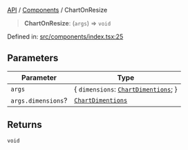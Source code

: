 [API](../../overview.md) / [Components](../overview.md) / ChartOnResize

> **ChartOnResize**: (`args`) => `void`

Defined in: [src/components/index.tsx:25](https://github.com/gravity-ui/charts/blob/6aea3bcf86facdd4a019a7e612d7ac7e27006c35/src/components/index.tsx#L25)

## Parameters

| Parameter | Type |
| ------ | ------ |
| `args` | \{ `dimensions`: [`ChartDimentions`](../interfaces/ChartDimentions.md); \} |
| `args.dimensions`? | [`ChartDimentions`](../interfaces/ChartDimentions.md) |

## Returns

`void`
